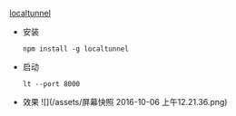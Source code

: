 [localtunnel](https://localtunnel.github.io/www/)



* 安装
  ```
  npm install -g localtunnel
  ```

* 启动
  ```
  lt --port 8000
  ```

* 效果
  ![](/assets/屏幕快照 2016-10-06 上午12.21.36.png)


